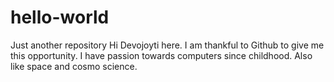 # hello-world
Just another repository
Hi Devojoyti here. I am thankful to Github to give me this opportunity.
I have passion towards computers since childhood.
Also like space and cosmo science.
